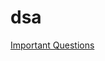 # dsa
[Important Questions](https://docs.google.com/document/d/1sU69MEty7uPPM4amHKW_FpVwILalkXowH5YULMhJdLk/edit)
